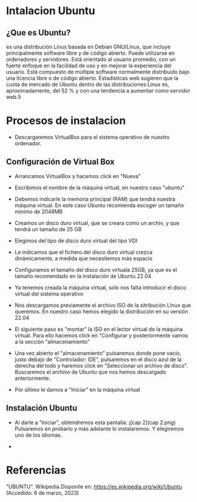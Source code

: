 # Intalacion Ubuntu
## ¿Que es Ubuntu?
  es una distribución Linux basada en Debian GNU/Linux, que incluye principalmente software libre y de código abierto. Puede utilizarse en ordenadores y servidores. Está orientado al usuario promedio, con un fuerte enfoque en la facilidad de uso y en mejorar la experiencia del usuario. Está compuesto de múltiple software normalmente distribuido bajo una licencia libre o de código abierto. Estadísticas web sugieren que la cuota de mercado de Ubuntu dentro de las distribuciones Linux es, aproximadamente, del 52 % y con una tendencia a aumentar como servidor web.5
  # Procesos de instalacion
  
  - Descargaremos VirtualBox para el sistema operativo de nuestro ordenador.
  ## Configuración de Virtual Box
  
  - Arrancamos VirtualBox y hacemos click en "Nueva"
  
  - Escribimos el nombre de la máquina virtual, en nuestro caso "ubuntu"
  
  - Debemos indicarle la memoria principal (RAM) que tendrá nuestra máquina virtual. En este caso Ubuntu recomienda escoger un tamaño mínimo de 2048MB 
  
  - Creamos un disco duro virtual, que se creara como un archiv, y que tendrá un tamaño de 25 GB
  - Elegimos del tipo de disco duro virtual del tipo VDI
  - Le indicamos que el fichero del disco duro virtual crezca dinámicamente, a medida que necesitemos más espacio
  - Configuramos el tamaño del disco duro virtuala 25GB, ya que es el tamaño recomendado en la instalación de Ubuntu 22.04
  - Ya tenemos creada la máquina virtual, solo nos falta introducir el disco virtual del sistema operativo
  - Nos descargamos previamente el archivo ISO de la sitribución LInux que queremos. En nuestro caso hemos elegido la distribución en su versión 22.04
  - El siguiente paso es "montar" la ISO en el lector virtual de la máquina virtual. Para ello hacemos click en "Configurar y posteriormente vamos a la sección "almacenamiento"
  - Una vez abierto el "almacenamiento" pulsaremos donde pone vacío, justo debajo de "Controlador: IDE", pulsaremos en el disco azul de la derecha del todo y haremos click en "Seleccionar un archivo de disco". Buscaremos el archivo de Ubuntu que nos hemos descargado anteriormente.
  - Por último le damos a "Iniciar" en la máquina virtual 
  
  
  ## Instalación Ubuntu
  - Al darle a "Iniciar", obtendremos esta pantalla: 
  ¡[cap 2](cap 2.png)
  Pulsaremos en probarlo y más adelante lo instalaremos. Y elegiremos uno de los idiomas.
  
  - 
  
# Referencias
  "UBUNTU". Wikipedia.Disponile en: https://es.wikipedia.org/wiki/Ubuntu (Accedido: 6 de marzo, 2023)
